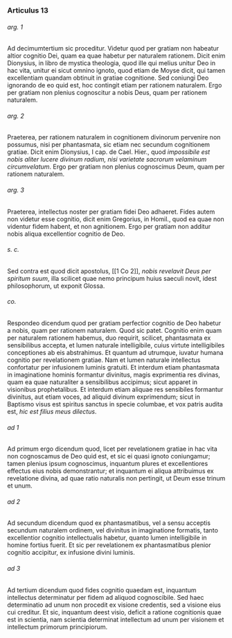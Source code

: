 ### Articulus 13

###### arg. 1
Ad decimumtertium sic proceditur. Videtur quod per gratiam non habeatur altior cognitio Dei, quam ea quae habetur per naturalem rationem. Dicit enim Dionysius, in libro de mystica theologia, quod ille qui melius unitur Deo in hac vita, unitur ei sicut omnino ignoto, quod etiam de Moyse dicit, qui tamen excellentiam quandam obtinuit in gratiae cognitione. Sed coniungi Deo ignorando de eo quid est, hoc contingit etiam per rationem naturalem. Ergo per gratiam non plenius cognoscitur a nobis Deus, quam per rationem naturalem.

###### arg. 2
Praeterea, per rationem naturalem in cognitionem divinorum pervenire non possumus, nisi per phantasmata, sic etiam nec secundum cognitionem gratiae. Dicit enim Dionysius, I cap. de Cael. Hier., quod *impossibile est nobis aliter lucere divinum radium, nisi varietate sacrorum velaminum circumvelatum*. Ergo per gratiam non plenius cognoscimus Deum, quam per rationem naturalem.

###### arg. 3
Praeterea, intellectus noster per gratiam fidei Deo adhaeret. Fides autem non videtur esse cognitio, dicit enim Gregorius, in Homil., quod ea quae non videntur fidem habent, et non agnitionem. Ergo per gratiam non additur nobis aliqua excellentior cognitio de Deo.

###### s. c.
Sed contra est quod dicit apostolus, [[1 Co 2]], *nobis revelavit Deus per spiritum suum*, illa scilicet quae nemo principum huius saeculi novit, idest philosophorum, ut exponit Glossa.

###### co.
Respondeo dicendum quod per gratiam perfectior cognitio de Deo habetur a nobis, quam per rationem naturalem. Quod sic patet. Cognitio enim quam per naturalem rationem habemus, duo requirit, scilicet, phantasmata ex sensibilibus accepta, et lumen naturale intelligibile, cuius virtute intelligibiles conceptiones ab eis abstrahimus. Et quantum ad utrumque, iuvatur humana cognitio per revelationem gratiae. Nam et lumen naturale intellectus confortatur per infusionem luminis gratuiti. Et interdum etiam phantasmata in imaginatione hominis formantur divinitus, magis exprimentia res divinas, quam ea quae naturaliter a sensibilibus accipimus; sicut apparet in visionibus prophetalibus. Et interdum etiam aliquae res sensibiles formantur divinitus, aut etiam voces, ad aliquid divinum exprimendum; sicut in Baptismo visus est spiritus sanctus in specie columbae, et vox patris audita est, *hic est filius meus dilectus*.

###### ad 1
Ad primum ergo dicendum quod, licet per revelationem gratiae in hac vita non cognoscamus de Deo quid est, et sic ei quasi ignoto coniungamur; tamen plenius ipsum cognoscimus, inquantum plures et excellentiores effectus eius nobis demonstrantur; et inquantum ei aliqua attribuimus ex revelatione divina, ad quae ratio naturalis non pertingit, ut Deum esse trinum et unum.

###### ad 2
Ad secundum dicendum quod ex phantasmatibus, vel a sensu acceptis secundum naturalem ordinem, vel divinitus in imaginatione formatis, tanto excellentior cognitio intellectualis habetur, quanto lumen intelligibile in homine fortius fuerit. Et sic per revelationem ex phantasmatibus plenior cognitio accipitur, ex infusione divini luminis.

###### ad 3
Ad tertium dicendum quod fides cognitio quaedam est, inquantum intellectus determinatur per fidem ad aliquod cognoscibile. Sed haec determinatio ad unum non procedit ex visione credentis, sed a visione eius cui creditur. Et sic, inquantum deest visio, deficit a ratione cognitionis quae est in scientia, nam scientia determinat intellectum ad unum per visionem et intellectum primorum principiorum.

